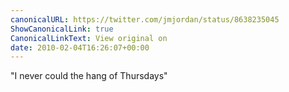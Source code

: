 ```yaml
---
canonicalURL: https://twitter.com/jmjordan/status/8638235045
ShowCanonicalLink: true
CanonicalLinkText: View original on
date: 2010-02-04T16:26:07+00:00
---
```

"I never could the hang of Thursdays"